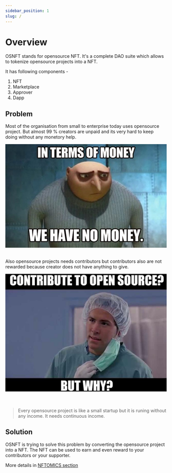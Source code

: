 ```yaml
---
sidebar_position: 1
slug: /
---
```


# Overview

OSNFT stands for opensource NFT. It's a complete DAO suite which allows to tokenize opensource projects into a NFT.

It has following components - 

1. NFT
2. Marketplace
3. Approver
4. Dapp

## Problem

Most of the organisation from small to enterprise today uses opensource project. But almost 99 % creators are unpaid and its very hard to keep doing without any monetory help.

<img src="/img/no_money.jpeg" width="600"  />
<br/>
<br/>

Also opensource projects needs contributors but contributors also are not rewarded because creator does not have anything to give.

<img src="/img/contribute_to_opensource.jpeg" width="600"  />
<br/>
<br/>
<br/>

<blockquote>
Every opensource project is like a small startup but it is runing without any income. It needs continuous income.
</blockquote>


## Solution

OSNFT is trying to solve this problem by converting the opensource project into a NFT. The NFT can be used to earn and even reward to your contributors or your supporter.

More details in [NFTOMICS section](NFTOMICS)

